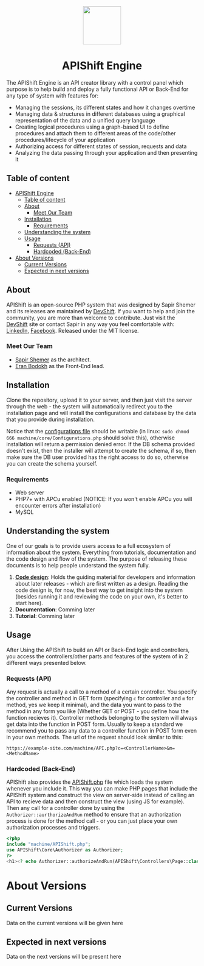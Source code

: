 <div align="center">
<img width="100px" src="https://gitlab.com/lesscomplexity/apishift/-/raw/master/images/DevLogo.png">

# APIShift Engine
</div>

The APIShift Engine is an API creator library with a control panel which purpose is to help build and deploy a fully functional API or Back-End for any type of system with features for:
 * Managing the sessions, its different states and how it changes overtime
 * Managing data & structures in different databases using a graphical representation of the data and a unified query language
 * Creating logical procedures using a graph-based UI to define procedures and attach them to different areas of the code/other procedures/lifecycle of your application
 * Authorizing access for different states of session, requests and data
 * Analyzing the data passing through your application and then presenting it

## Table of content
- [APIShift Engine](#apishift-engine)
  - [Table of content](#table-of-content)
  - [About](#about)
    - [Meet Our Team](#meet-our-team)
  - [Installation](#installation)
    - [Requirements](#requirements)
  - [Understanding the system](#understanding-the-system)
  - [Usage](#usage)
    - [Requests (API)](#requests-api)
    - [Hardcoded (Back-End)](#hardcoded-back-end)
- [About Versions](#about-versions)
  - [Current Versions](#current-versions)
  - [Expected in next versions](#expected-in-next-versions)

## About
APIShift is an open-source PHP system that was designed by Sapir Shemer and its releases are maintained by [DevShift](https://devshift.biz). If you want to help and join the community, you are more than welcome to contribute. Just visit the [DevShift](https://devshift.biz) site or contact Sapir in any way you feel comfortable with: [LinkedIn](https://www.linkedin.com/in/sapir-shemer/), [Facebook](https://www.facebook.com/sapir.shemer).
Released under the MIT license.

### Meet Our Team
 * [Sapir Shemer](https://github.com/LessComplexity) as the architect.
 * [Eran Bodokh](https://github.com/Bodokh) as the Front-End lead.

## Installation
Clone the repository, upload it to your server, and then just visit the server through the web - the system will automatically redirect you to the installation page and will install the configurations and database by the data that you provide during installation.

Notice that the [configurations file](machine/core/Configurations.php) should be writable (in linux: `sudo chmod 666 machine/core/Configurations.php` should solve this), otherwise installation will return a permission denied error. If the DB schema provided doesn't exist, then the installer will attempt to create the schema, if so, then make sure the DB user provided has the right access to do so, otherwise you can create the schema yourself.

### Requirements
 * Web server
 * PHP7+ with APCu enabled (NOTICE: If you won't enable APCu you will encounter errors after installation)
 * MySQL

## Understanding the system
One of our goals is to provide users access to a full ecosystem of information about the system. Everything from tutorials, documentation and the code design and flow of the system. The purpose of releasing these documents is to help people understand the system fully.

 1. __[Code design](CODE_DESIGN.md)__: Holds the guiding material for developers and information about later releases - which are first written as a design. Reading the code design is, for now, the best way to get insight into the system (besides running it and reviewing the code on your own, it's better to start here).
 2. __Documentation__: Comming later
 3. __Tutorial__: Comming later

## Usage
After Using the APIShift to build an API or Back-End logic and controllers, you access the controllers/other parts and features of the system of in 2 different ways presented below.

### Requests (API)
Any request is actually a call to a method of a certain controller. You specify the controller and method in GET form (specifying `c` for controller and `m` for method, yes we keep it minimal), and the data you want to pass to the method in any form you like (Whether GET or POST - you define how the function recieves it). Controller methods belonging to the system will always get data into the function in POST form. Usually to keep a standard we recommend you to pass any data to a controller function in POST form even in your own methods. The url of the request should look similar to this:

```
https://example-site.com/machine/API.php?c=<ControllerName>&m=<MethodName>
```

### Hardcoded (Back-End)
APIShift also provides the [APIShift.php](machine/APIShift.php) file which loads the system whenever you include it. This way you can make PHP pages that include the APIShift system and construct the view on server-side instead of calling an API to recieve data and then construct the view (using JS for example). Then any call for a controller done by using the `Authorizer::aurthorizeAndRun` method to ensure that an authorization process is done for the method call - or you can just place your own authorization processes and triggers.

```php
<?php
include "machine/APIShift.php";
use APIShift\Core\Authorizer as Authorizer;
?>
<h1><? echo Authorizer::authorizeAndRun(APIShift\Controllers\Page::class, "getPageTitle", ["name" => "Home"]); ?></h1>
```

# About Versions
## Current Versions
Data on the current versions will be given here

## Expected in next versions
Data on the next versions will be present here